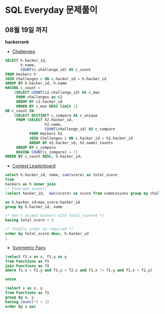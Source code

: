 # SQL Everyday 문제풀이
## 08월 19일 까지

**hackerrank**
- [Challenges](https://www.hackerrank.com/challenges/challenges/problem)


```SQL
SELECT h.hacker_id, 
       h.name, 
       COUNT(c.challenge_id) AS c_count
FROM Hackers h
JOIN Challenges c ON c.hacker_id = h.hacker_id
GROUP BY h.hacker_id, h.name
HAVING c_count = 
    (SELECT COUNT(c2.challenge_id) AS c_max
     FROM challenges as c2 
     GROUP BY c2.hacker_id 
     ORDER BY c_max DESC limit 1)
OR c_count IN 
    (SELECT DISTINCT c_compare AS c_unique
     FROM (SELECT h2.hacker_id, 
                  h2.name, 
                  COUNT(challenge_id) AS c_compare
           FROM Hackers h2
           JOIN Challenges c ON c.hacker_id = h2.hacker_id
           GROUP BY h2.hacker_id, h2.name) counts
     GROUP BY c_compare
     HAVING COUNT(c_compare) = 1)
ORDER BY c_count DESC, h.hacker_id;
```

- [Contest Leaderboard](https://www.hackerrank.com/challenges/contest-leaderboard/problem?h_r=next-challenge&h_v=zen)

```SQL
select h.hacker_id, name, sum(score) as total_score
from
hackers as h inner join
/* find max_score*/
(select hacker_id,  max(score) as score from submissions group by challenge_id, hacker_id) max_score

on h.hacker_id=max_score.hacker_id
group by h.hacker_id, name

/* don't accept hackers with total_score=0 */
having total_score > 0

/* finally order as required */
order by total_score desc, h.hacker_id
;
```
- [Symmetric Pairs](https://www.hackerrank.com/challenges/symmetric-pairs/problem?h_r=internal-search)

```SQL
(select f1.x as x, f1.y as y
from Functions as f1
join Functions as f2
where f1.x = f2.y and f1.y = f2.x and f1.x != f1.y and f1.x < f1.y)

union

(select x as x, y
from Functions as f1
group by x, y
having count(*) > 1)
order by x asc
```